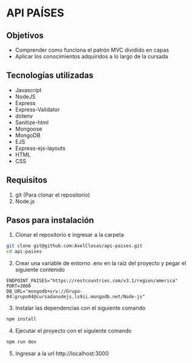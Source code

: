 # API PAÍSES

## Objetivos
* Comprender como funciona el patrón MVC dividido en capas
* Aplicar los conocimientos adquiridos a lo largo de la cursada

## Tecnologías utilizadas
* Javascript
* NodeJS
* Express
* Express-Validator
* dotenv
* Sanitize-html
* Mongoose
* MongoDB
* EJS
* Express-ejs-layouts
* HTML
* CSS

## Requisitos
1. git (Para clonar el repositorio)
2. Node.js

## Pasos para instalación
1. Clonar el repositorio e ingresar a la carpeta
```bash
git clone git@github.com:AxelClosas/api-paises.git
cd api-paises
```
2. Crear una variable de entorno .env en la raíz del proyecto y pegar el siguiente contenido
```
ENDPOINT_PAISES="https://restcountries.com/v3.1/region/america"
PORT=3000
DB_URL="mongodb+srv://Grupo-04:grupo04@cursadanodejs.ls9ii.mongodb.net/Node-js"
```
3. Instalar las dependencias con el siguiente comando
```bash
npm install
```
4. Ejecutar el proyecto con el siguiente comando
```bash
npm run dev
```
5. Ingresar a la url http://localhost:3000


